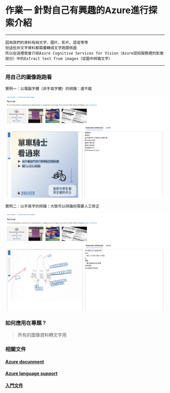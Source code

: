 # 作業一 針對自己有興趣的Azure進行探索介紹
------
```
因為我們的資料有純文字、圖片、影片、語音等等
但這些非文字資料都需要轉成文字跑關係圖
所以在這裡我會介紹Azure Cognitive Services for Vision（Azure認知服務裡的影像部分）中的Extract text from images（從圖中辨識文字）
```
------
### 用自己的圖像跑跑看

```
實例一：以電腦字體（非手寫字體）的辨識：還不錯
```
![實例1](https://github.com/cpeggy/Educational-BigData/blob/main/%E6%88%AA%E5%9C%96%202023-10-04%2012.16.37.png)

```
實例二：以手寫字的辨識：大致可以辨識但需要人工修正
```
![實例2](https://github.com/cpeggy/Educational-BigData/blob/main/%E6%88%AA%E5%9C%96%202023-10-04%2012.35.34.png)

### 如何應用在專題？
>所有的圖像資料轉文字用

### 相關文件
#### [Azure docunment](https://learn.microsoft.com/en-us/azure/ai-services/computer-vision/concept-ocr)
#### [Azure language support](https://learn.microsoft.com/en-us/azure/ai-services/computer-vision/quickstarts-sdk/image-analysis-client-library-40?tabs=visual-studio%2Clinux&pivots=programming-language-python)
#### [入門文件](https://learn.microsoft.com/zh-tw/azure/ai-services/computer-vision/quickstarts-sdk/image-analysis-client-library-40?tabs=visual-studio%2Clinux&pivots=programming-language-csharp)
